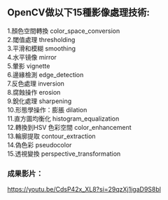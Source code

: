 ## OpenCV做以下15種影像處理技術:  

1.顏色空間轉換 color_space_conversion  
2.閾值處理 thresholding  
3.平滑和模糊 smoothing  
4.水平镜像 mirror  
5.暈影 vignette  
6.邊緣檢測 edge_detection  
7.反色處理 inversion  
8.腐蝕操作 erosion  
9.銳化處理 sharpening  
10.形態學操作：膨脹 dilation  
11.直方圖均衡化 histogram_equalization  
12.轉換到HSV 色彩空間 color_enhancement  
13.輪廓提取 contour_extraction  
14.偽色彩 pseudocolor  
15.透視變換 perspective_transformation  

### 成果影片：
https://youtu.be/CdsP42x_XL8?si=29qzXj1igaD9S8bl
